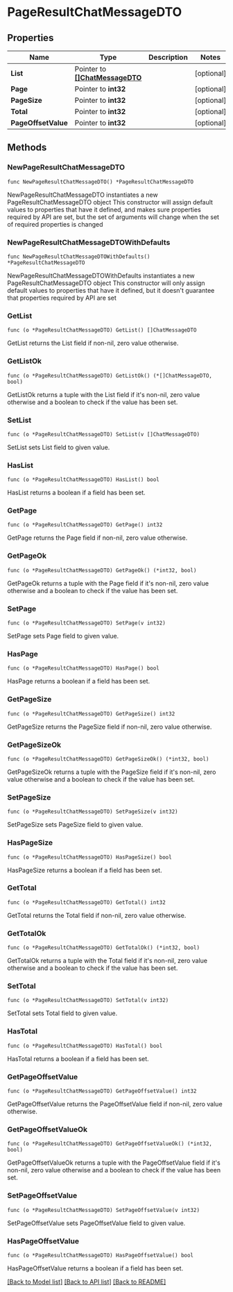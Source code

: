 # PageResultChatMessageDTO

## Properties

Name | Type | Description | Notes
------------ | ------------- | ------------- | -------------
**List** | Pointer to [**[]ChatMessageDTO**](ChatMessageDTO.md) |  | [optional] 
**Page** | Pointer to **int32** |  | [optional] 
**PageSize** | Pointer to **int32** |  | [optional] 
**Total** | Pointer to **int32** |  | [optional] 
**PageOffsetValue** | Pointer to **int32** |  | [optional] 

## Methods

### NewPageResultChatMessageDTO

`func NewPageResultChatMessageDTO() *PageResultChatMessageDTO`

NewPageResultChatMessageDTO instantiates a new PageResultChatMessageDTO object
This constructor will assign default values to properties that have it defined,
and makes sure properties required by API are set, but the set of arguments
will change when the set of required properties is changed

### NewPageResultChatMessageDTOWithDefaults

`func NewPageResultChatMessageDTOWithDefaults() *PageResultChatMessageDTO`

NewPageResultChatMessageDTOWithDefaults instantiates a new PageResultChatMessageDTO object
This constructor will only assign default values to properties that have it defined,
but it doesn't guarantee that properties required by API are set

### GetList

`func (o *PageResultChatMessageDTO) GetList() []ChatMessageDTO`

GetList returns the List field if non-nil, zero value otherwise.

### GetListOk

`func (o *PageResultChatMessageDTO) GetListOk() (*[]ChatMessageDTO, bool)`

GetListOk returns a tuple with the List field if it's non-nil, zero value otherwise
and a boolean to check if the value has been set.

### SetList

`func (o *PageResultChatMessageDTO) SetList(v []ChatMessageDTO)`

SetList sets List field to given value.

### HasList

`func (o *PageResultChatMessageDTO) HasList() bool`

HasList returns a boolean if a field has been set.

### GetPage

`func (o *PageResultChatMessageDTO) GetPage() int32`

GetPage returns the Page field if non-nil, zero value otherwise.

### GetPageOk

`func (o *PageResultChatMessageDTO) GetPageOk() (*int32, bool)`

GetPageOk returns a tuple with the Page field if it's non-nil, zero value otherwise
and a boolean to check if the value has been set.

### SetPage

`func (o *PageResultChatMessageDTO) SetPage(v int32)`

SetPage sets Page field to given value.

### HasPage

`func (o *PageResultChatMessageDTO) HasPage() bool`

HasPage returns a boolean if a field has been set.

### GetPageSize

`func (o *PageResultChatMessageDTO) GetPageSize() int32`

GetPageSize returns the PageSize field if non-nil, zero value otherwise.

### GetPageSizeOk

`func (o *PageResultChatMessageDTO) GetPageSizeOk() (*int32, bool)`

GetPageSizeOk returns a tuple with the PageSize field if it's non-nil, zero value otherwise
and a boolean to check if the value has been set.

### SetPageSize

`func (o *PageResultChatMessageDTO) SetPageSize(v int32)`

SetPageSize sets PageSize field to given value.

### HasPageSize

`func (o *PageResultChatMessageDTO) HasPageSize() bool`

HasPageSize returns a boolean if a field has been set.

### GetTotal

`func (o *PageResultChatMessageDTO) GetTotal() int32`

GetTotal returns the Total field if non-nil, zero value otherwise.

### GetTotalOk

`func (o *PageResultChatMessageDTO) GetTotalOk() (*int32, bool)`

GetTotalOk returns a tuple with the Total field if it's non-nil, zero value otherwise
and a boolean to check if the value has been set.

### SetTotal

`func (o *PageResultChatMessageDTO) SetTotal(v int32)`

SetTotal sets Total field to given value.

### HasTotal

`func (o *PageResultChatMessageDTO) HasTotal() bool`

HasTotal returns a boolean if a field has been set.

### GetPageOffsetValue

`func (o *PageResultChatMessageDTO) GetPageOffsetValue() int32`

GetPageOffsetValue returns the PageOffsetValue field if non-nil, zero value otherwise.

### GetPageOffsetValueOk

`func (o *PageResultChatMessageDTO) GetPageOffsetValueOk() (*int32, bool)`

GetPageOffsetValueOk returns a tuple with the PageOffsetValue field if it's non-nil, zero value otherwise
and a boolean to check if the value has been set.

### SetPageOffsetValue

`func (o *PageResultChatMessageDTO) SetPageOffsetValue(v int32)`

SetPageOffsetValue sets PageOffsetValue field to given value.

### HasPageOffsetValue

`func (o *PageResultChatMessageDTO) HasPageOffsetValue() bool`

HasPageOffsetValue returns a boolean if a field has been set.


[[Back to Model list]](../README.md#documentation-for-models) [[Back to API list]](../README.md#documentation-for-api-endpoints) [[Back to README]](../README.md)


